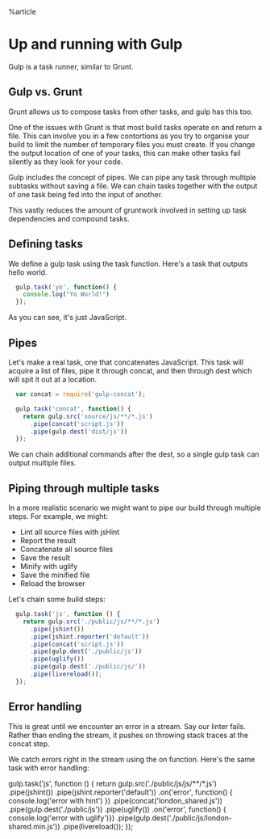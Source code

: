 %article


# Up and running with Gulp

Gulp is a task runner, similar to Grunt.

## Gulp vs. Grunt

Grunt allows us to compose tasks from other tasks, and gulp has this too.

One of the issues with Grunt is that most build tasks operate on and return a file. This can involve you in a few contortions as you try to organise your build to limit the number of temporary files you must create. If you change the output location of one of your tasks, this can make other tasks fail silently as they look for your code.

Gulp includes the concept of pipes. We can pipe any task through multiple subtasks without saving a file. We can chain tasks together with the output of one task being fed into the input of another.

This vastly reduces the amount of gruntwork involved in setting up task dependencies and compound tasks.


## Defining tasks

We define a gulp task using the task function. Here's a task that outputs hello world.

```js
  gulp.task('yo', function() {
    console.log("Yo World!")
  });
```





As you can see, it's just JavaScript.

## Pipes

Let's make a real task, one that concatenates JavaScript. This task will acquire a list of files, pipe it through concat, and then through dest which will spit it out at a location.


```js
  var concat = require('gulp-concat');

  gulp.task('concat', function() {
    return gulp.src('source/js/**/*.js')
      .pipe(concat('script.js'))
      .pipe(gulp.dest('dist/js'))
  });
```





We can chain additional commands after the dest, so a single gulp task can output multiple files.


## Piping through multiple tasks

In a more realistic scenario we might want to pipe our build through multiple steps. For example, we might:

* Lint all source files with jsHint
* Report the result
* Concatenate all source files
* Save the result
* Minify with uglify
* Save the minified file
* Reload the browser

Let's chain some build steps:

```js
  gulp.task('js', function () {
    return gulp.src('./public/js/**/*.js')
      .pipe(jshint())
      .pipe(jshint.reporter('default'))
      .pipe(concat('script.js'))
      .pipe(gulp.dest('./public/js'))
      .pipe(uglify())
      .pipe(gulp.dest('./public/js/'))
      .pipe(livereload());
  });
```





## Error handling

This is great until we encounter an error in a stream. Say our linter fails. Rather than ending the stream, it pushes on throwing stack traces at the concat step.

We catch errors right in the stream using the on function. Here's the same task with error handling:



gulp.task('js', function () {
return gulp.src('./public/js/js/**/*.js')
.pipe(jshint())
.pipe(jshint.reporter('default'))
.on('error', function() {
console.log('error with hint')
})
.pipe(concat('london_shared.js'))
.pipe(gulp.dest('./public/js'))
.pipe(uglify())
.on('error', function() {
console.log('error with uglify')})
.pipe(gulp.dest('./public/js/london-shared.min.js'))
.pipe(livereload());
});
